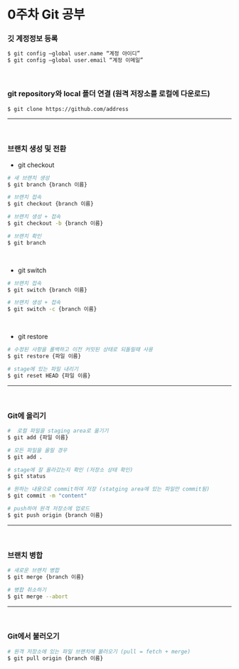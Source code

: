 # 0주차 Git 공부


### 깃 계정정보 등록

``` bash
$ git config —global user.name “계정 아이디”
$ git config —global user.email “계정 이메일”
```
<br>

### git repository와 local 폴더 연결 (원격 저장소를 로컬에 다운로드)

``` bash
$ git clone https://github.com/address
```
---
<br>

### 브랜치 생성 및 전환

- git checkout

``` bash
# 새 브랜치 생성
$ git branch {branch 이름}

# 브랜치 접속
$ git checkout {branch 이름}

# 브랜치 생성 + 접속 
$ git checkout -b {branch 이름}

# 브랜치 확인
$ git branch
```
<br>

- git switch
```bash
# 브랜치 접속
$ git switch {branch 이름}

# 브랜치 생성 + 접속
$ git switch -c {branch 이름}
``` 
<br>

- git restore
``` bash
# 수정된 사항을 롤백하고 이전 커밋된 상태로 되돌릴때 사용
$ git restore {파일 이름}

# stage에 있는 파일 내리기
$ git reset HEAD {파일 이름}
```

---
<br>

### Git에 올리기

``` bash
#  로컬 파일을 staging area로 옮기기
$ git add {파일 이름}

# 모든 파일을 올릴 경우
$ git add .

# stage에 잘 올라갔는지 확인 (저장소 상태 확인)
$ git status

# 원하는 내용으로 commit하여 저장 (statging area에 있는 파일만 commit됨)
$ git commit -m "content"

# push하여 원격 저장소에 업로드
$ git push origin {branch 이름}
```
---
<br>

### 브랜치 병합

``` bash
# 새로운 브랜치 병합
$ git merge {branch 이름}

# 병합 취소하기
$ git merge --abort
```
---
<br>

### Git에서 불러오기

``` bash
# 원격 저장소에 있는 파일 브랜치에 불러오기 (pull = fetch + merge)
$ git pull origin {branch 이름}
```